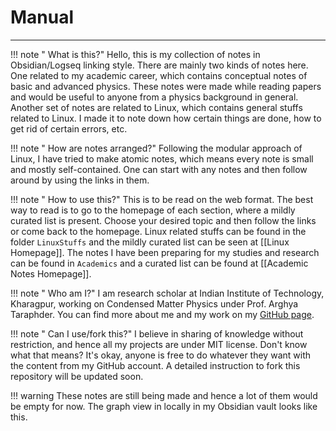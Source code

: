 # Manual 
---

!!! note " What is this?"
	Hello, this is my collection of notes in Obsidian/Logseq linking style. There are mainly two kinds of notes here. One related to my academic career, which contains conceptual notes of basic and advanced physics. These notes were made while reading papers and would be useful to anyone from a physics background in general. Another set of notes are related to Linux, which contains general stuffs related to Linux. I made it to note down how certain things are done, how to get rid of certain errors, etc.

!!! note " How are notes arranged?"
	Following the modular approach of Linux, I have tried to make atomic notes, which means every note is small and mostly self-contained. One can start with any notes and then follow around by using the links in them. 

!!! note " How to use this?"
	This is to be read on the web format. The best way to read is to go to the homepage of each section, where a mildly curated list is present. Choose your desired topic and then follow the links or come back to the homepage. Linux related stuffs can be found in the folder `LinuxStuffs` and the mildly curated list can be seen at [[Linux Homepage]]. The notes I have been preparing for my studies and research can be found in `Academics` and a curated list can be found at [[Academic Notes Homepage]]. 

!!! note " Who am I?"
	I am research scholar at Indian Institute of Technology, Kharagpur, working on Condensed Matter Physics under Prof. Arghya Taraphder. You can find more about me and my work on my [GitHub page](https://ravieroy.github.io/). 

!!! note " Can I use/fork this?"
	I believe in sharing of knowledge without restriction, and hence all my projects are under MIT license. Don't know what that means? It's okay, anyone is free to do whatever they want with the content from my GitHub account. A detailed instruction to fork this repository will be updated soon.

!!! warning
	These notes are still being made and hence a lot of them would be empty for now. The graph view in locally in my Obsidian vault looks like this. 